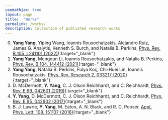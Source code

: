 ```yaml
---
usemathjax: true
layout: page
title:  "Works"
permalink: /works/
description: Collection of published research works
---
```


0. __Yang Yang__, Yiping Wang, Ioannis Rousochatzakis, Alejandro Ruiz, James G. Analytis, Kenneth S. Burch, and Natalia B. Perkins, [Phys. Rev. B 105, L241101 (2022)](https://journals.aps.org/prb/abstract/10.1103/PhysRevB.105.L241101){:target="_blank"}
0. __Yang Yang__, Mengqun Li, Ioannis Rousochatzakis, and Natalia B. Perkins, [Phys. Rev. B 104, 144412 (2021)](https://journals.aps.org/prb/abstract/10.1103/PhysRevB.104.144412){:target="_blank"}
0. __Yang Yang__, Natalia B. Perkins, Fulya Koç, Chi-Huei Lin, Ioannis Rousochatzakis, [Phys. Rev. Research 2, 033217 (2020)](https://journals.aps.org/prresearch/abstract/10.1103/PhysRevResearch.2.033217){:target="_blank"}
0. D. McDermott, __Y. Yang__, C. J. Olson Reichhardt, and C. Reichhardt, [Phys. Rev. E 99, 042601 (2019)](https://journals.aps.org/pre/abstract/10.1103/PhysRevE.99.042601){:target="_blank"}
0. __Y. Yang__, D. McDermott, C. J. Olson Reichhardt, and C. Reichhardt, [Phys. Rev. E 95, 042902 (2017)](https://journals.aps.org/pre/abstract/10.1103/PhysRevE.95.042902){:target="_blank"}
0. B. J. Lawrie, __Y. Yang__, M. Eaton, A. N. Black, and R. C. Pooser, [Appl. Phys. Lett. 108, 151107 (2016)](https://aip.scitation.org/doi/10.1063/1.4947026){:target="_blank"}
